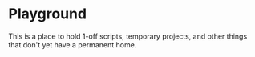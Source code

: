 # Playground

This is a place to hold 1-off scripts, temporary projects, and other things that don't yet have a permanent home.